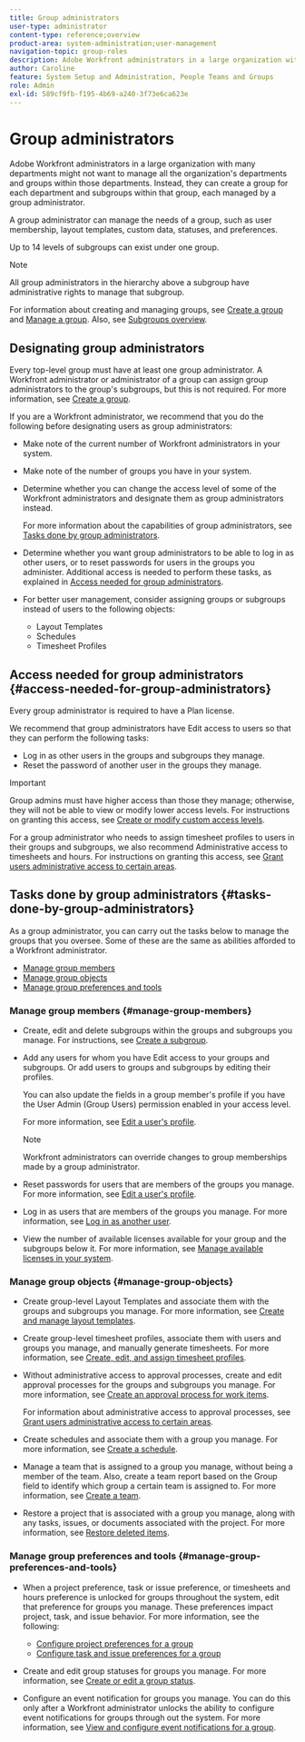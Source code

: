 ```yaml
---
title: Group administrators
user-type: administrator
content-type: reference;overview
product-area: system-administration;user-management
navigation-topic: group-roles
description: Adobe Workfront administrators in a large organization with many departments might not want to manage all the organization's departments and groups within those departments. Instead, they can create a group for each department and subgroups within that group, each managed by a group administrator.
author: Caroline
feature: System Setup and Administration, People Teams and Groups
role: Admin
exl-id: 589cf9fb-f195-4b69-a240-3f73e6ca623e
---
```

# Group administrators

Adobe Workfront administrators in a large organization with many departments might not want to manage all the organization's departments and groups within those departments. Instead, they can create a group for each department and subgroups within that group, each managed by a group administrator.

A group administrator can manage the needs of a group, such as user membership, layout templates, custom data, statuses, and preferences.

Up to 14 levels of subgroups can exist under one group.

>[!NOTE]
>
>All group administrators in the hierarchy above a subgroup have administrative rights to manage that subgroup.

For information about creating and managing groups, see [Create a group](../../../administration-and-setup/manage-groups/create-and-manage-groups/create-a-group.md) and [Manage a group](../../../administration-and-setup/manage-groups/create-and-manage-groups/manage-a-group.md). Also, see [Subgroups overview](../../../administration-and-setup/manage-groups/groups-overview/subgroups.md).

## Designating group administrators

Every top-level group must have at least one group administrator. A Workfront administrator or administrator of a group can assign group administrators to the group's subgroups, but this is not required. For more information, see [Create a group](../../../administration-and-setup/manage-groups/create-and-manage-groups/create-a-group.md).

If you are a Workfront administrator, we recommend that you do the following before designating users as group administrators:

* Make note of the current number of Workfront administrators in your system.
* Make note of the number of groups you have in your system.
* Determine whether you can change the access level of some of the Workfront administrators and designate them as group administrators instead.

  For more information about the capabilities of group administrators, see [Tasks done by group administrators](#tasks-done-by-group-administrators).

* Determine whether you want group administrators to be able to log in as other users, or to reset passwords for users in the groups you administer. Additional access is needed to perform these tasks, as explained in [Access needed for group administrators](#access-needed-for-group-administrators).
* For better user management, consider assigning groups or subgroups instead of users to the following objects:

   * Layout Templates
   * Schedules
   * Timesheet Profiles

## Access needed for group administrators {#access-needed-for-group-administrators}

Every group administrator is required to have a Plan license.

We recommend that group administrators have Edit access to users so that they can perform the following tasks:

* Log in as other users in the groups and subgroups they manage.
* Reset the password of another user in the groups they manage.

>[!IMPORTANT]
>
>Group admins must have higher access than those they manage; otherwise, they will not be able to view or modify lower access levels.
>For instructions on granting this access, see [Create or modify custom access levels](../../../administration-and-setup/add-users/configure-and-grant-access/create-modify-access-levels.md).

For a group administrator who needs to assign timesheet profiles to users in their groups and subgroups, we also recommend Administrative access to timesheets and hours. For instructions on granting this access, see [Grant users administrative access to certain areas](../../../administration-and-setup/add-users/configure-and-grant-access/grant-users-admin-access-certain-areas.md).

## Tasks done by group administrators {#tasks-done-by-group-administrators}

As a group administrator, you can carry out the tasks below to manage the groups that you oversee. Some of these are the same as abilities afforded to a Workfront administrator.

* [Manage group members](#manage-group-members) 
* [Manage group objects](#manage-group-objects) 
* [Manage group preferences and tools](#manage-group-preferences-and-tools)

### Manage group members {#manage-group-members}

* Create, edit and delete subgroups within the groups and subgroups you manage. For instructions, see [Create a subgroup](../../../administration-and-setup/manage-groups/create-and-manage-subgroups/create-a-subgroup.md).
* Add any users for whom you have Edit access to your groups and subgroups. Or add users to groups and subgroups by editing their profiles.

  You can also update the fields in a group member's profile if you have the User Admin (Group Users) permission enabled in your access level.

  For more information, see [Edit a user's profile](../../../administration-and-setup/add-users/create-and-manage-users/edit-a-users-profile.md).

  >[!NOTE]
  >
  >Workfront administrators can override changes to group memberships made by a group administrator.

* Reset passwords for users that are members of the groups you manage. For more information, see [Edit a user's profile](../../../administration-and-setup/add-users/create-and-manage-users/edit-a-users-profile.md).
* Log in as users that are members of the groups you manage. For more information, see [Log in as another user](../../../administration-and-setup/add-users/create-and-manage-users/log-in-as-another-user.md).
* View the number of available licenses available for your group and the subgroups below it. For more information, see [Manage available licenses in your system](../../../administration-and-setup/get-started-wf-administration/manage-available-licenses-in-your-system.md).

### Manage group objects {#manage-group-objects}

* Create group-level Layout Templates and associate them with the groups and subgroups you manage. For more information, see [Create and manage layout templates](../../../administration-and-setup/customize-workfront/use-layout-templates/create-and-manage-layout-templates.md).
* Create group-level timesheet profiles, associate them with users and groups you manage, and manually generate timesheets. For more information, see [Create, edit, and assign timesheet profiles](../../../timesheets/create-and-manage-timesheets/create-timesheet-profiles.md).
* Without administrative access to approval processes, create and edit approval processes for the groups and subgroups you manage. For more information, see [Create an approval process for work items](../../../administration-and-setup/customize-workfront/configure-approval-milestone-processes/create-approval-processes.md).

  For information about administrative access to approval processes, see [Grant users administrative access to certain areas](../../../administration-and-setup/add-users/configure-and-grant-access/grant-users-admin-access-certain-areas.md).

* Create schedules and associate them with a group you manage. For more information, see [Create a schedule](../../../administration-and-setup/set-up-workfront/configure-timesheets-schedules/create-schedules.md).
* Manage a team that is assigned to a group you manage, without being a member of the team. Also, create a team report based on the Group field to identify which group a certain team is assigned to. For more information, see [Create a team](../../../people-teams-and-groups/create-and-manage-teams/create-a-team.md).
* Restore a project that is associated with a group you manage, along with any tasks, issues, or documents associated with the project. For more information, see [Restore deleted items](../../../administration-and-setup/manage-workfront/manage-deleted-items/restore-deleted-items.md).

### Manage group preferences and tools {#manage-group-preferences-and-tools}

* When a project preference, task or issue preference, or timesheets and hours preference is unlocked for groups throughout the system, edit that preference for groups you manage. These preferences impact project, task, and issue behavior. For more information, see the following:

   * [Configure project preferences for a group](../../../administration-and-setup/manage-groups/create-and-manage-groups/configure-project-preferences-group.md) 
   * [Configure task and issue preferences for a group](../../../administration-and-setup/manage-groups/create-and-manage-groups/configure-task-issue-preferences-group.md)

* Create and edit group statuses for groups you manage. For more information, see [Create or edit a group status](../../../administration-and-setup/manage-groups/manage-group-statuses/create-or-edit-a-group-status.md).
* Configure an event notification for groups you manage. You can do this only after a Workfront administrator unlocks the ability to configure event notifications for groups through out the system. For more information, see [View and configure event notifications for a group](../../../administration-and-setup/manage-groups/create-and-manage-groups/view-and-configure-event-notifications-group.md).
